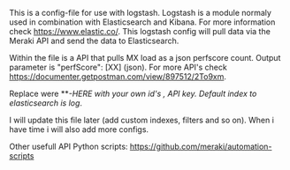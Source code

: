 This is a config-file for use with logstash. Logstash is a module normaly used in combination with Elasticsearch and Kibana. For more information check https://www.elastic.co/. This logstash config will pull data via the Meraki API and send the data to Elasticsearch.


Within the file is a API that pulls MX load as a json perfscore count. Output parameter is "perfScore": [XX]  (json).
For more API's check https://documenter.getpostman.com/view/897512/2To9xm.

Replace were ***-HERE with your own id's , API key. Default index to elasticsearch is log*.

I will update this file later (add custom indexes, filters and so on). When i have time i will also add more configs.

Other usefull API Python scripts: https://github.com/meraki/automation-scripts
